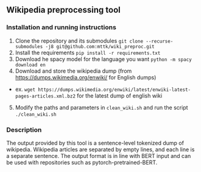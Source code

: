## Wikipedia preprocessing tool

### Installation and running instructions

1. Clone the repository and its submodules `git clone --recurse-submodules -j8 git@github.com:mttk/wiki_preproc.git`
2. Install the requirements `pip install -r requirements.txt`
3. Download he spacy model for the language you want `python -m spacy download en`
4. Download and store the wikipedia dump (from https://dumps.wikimedia.org/enwiki/ for English dumps) 
  - ex. `wget https://dumps.wikimedia.org/enwiki/latest/enwiki-latest-pages-articles.xml.bz2` for the latest dump of english wiki
5. Modify the paths and parameters in `clean_wiki.sh` and run the script `./clean_wiki.sh`

### Description

The output provided by this tool is a sentence-level tokenized dump of wikipedia. Wikipedia articles are separated by empty lines, and each line is a separate sentence. The output format is in line with BERT input and can be used with repositories such as pytorch-pretrained-BERT.